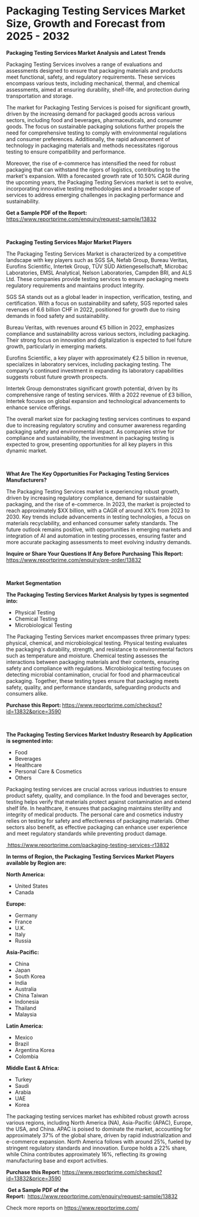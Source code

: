 <p><h1>Packaging Testing Services Market Size, Growth and Forecast from 2025 - 2032</h1></p><p><strong>Packaging Testing Services Market Analysis and Latest Trends</strong></p>
<p><p>Packaging Testing Services involves a range of evaluations and assessments designed to ensure that packaging materials and products meet functional, safety, and regulatory requirements. These services encompass various tests, including mechanical, thermal, and chemical assessments, aimed at ensuring durability, shelf-life, and protection during transportation and storage.</p><p>The market for Packaging Testing Services is poised for significant growth, driven by the increasing demand for packaged goods across various sectors, including food and beverages, pharmaceuticals, and consumer goods. The focus on sustainable packaging solutions further propels the need for comprehensive testing to comply with environmental regulations and consumer preferences. Additionally, the rapid advancement of technology in packaging materials and methods necessitates rigorous testing to ensure compatibility and performance.</p><p>Moreover, the rise of e-commerce has intensified the need for robust packaging that can withstand the rigors of logistics, contributing to the market's expansion. With a forecasted growth rate of 10.50% CAGR during the upcoming years, the Packaging Testing Services market is set to evolve, incorporating innovative testing methodologies and a broader scope of services to address emerging challenges in packaging performance and sustainability.</p></p>
<p><strong>Get a Sample PDF of the Report:&nbsp;</strong> <a href="https://www.reportprime.com/enquiry/request-sample/13832?utm_campaign=3255&utm_medium=2&utm_source=Github&utm_content=ia&utm_term=20032025&utm_id=packaging-testing-services">https://www.reportprime.com/enquiry/request-sample/13832</a></p>
<p>&nbsp;</p>
<p><strong>Packaging Testing Services Major Market Players</strong></p>
<p><p>The Packaging Testing Services Market is characterized by a competitive landscape with key players such as SGS SA, Nefab Group, Bureau Veritas, Eurofins Scientific, Intertek Group, TÜV SÜD Aktiengesellschaft, Microbac Laboratories, EMSL Analytical, Nelson Laboratories, Campden BRI, and ALS Ltd. These companies provide testing services to ensure packaging meets regulatory requirements and maintains product integrity.</p><p>SGS SA stands out as a global leader in inspection, verification, testing, and certification. With a focus on sustainability and safety, SGS reported sales revenues of 6.6 billion CHF in 2022, positioned for growth due to rising demands in food safety and sustainability.</p><p>Bureau Veritas, with revenues around €5 billion in 2022, emphasizes compliance and sustainability across various sectors, including packaging. Their strong focus on innovation and digitalization is expected to fuel future growth, particularly in emerging markets.</p><p>Eurofins Scientific, a key player with approximately €2.5 billion in revenue, specializes in laboratory services, including packaging testing. The company's continued investment in expanding its laboratory capabilities suggests robust future growth prospects.</p><p>Intertek Group demonstrates significant growth potential, driven by its comprehensive range of testing services. With a 2022 revenue of £3 billion, Intertek focuses on global expansion and technological advancements to enhance service offerings.</p><p>The overall market size for packaging testing services continues to expand due to increasing regulatory scrutiny and consumer awareness regarding packaging safety and environmental impact. As companies strive for compliance and sustainability, the investment in packaging testing is expected to grow, presenting opportunities for all key players in this dynamic market.</p></p>
<p>&nbsp;</p>
<p><strong>What Are The Key Opportunities For Packaging Testing Services Manufacturers?</strong></p>
<p><p>The Packaging Testing Services market is experiencing robust growth, driven by increasing regulatory compliance, demand for sustainable packaging, and the rise of e-commerce. In 2023, the market is projected to reach approximately $XX billion, with a CAGR of around XX% from 2023 to 2030. Key trends include advancements in testing technologies, a focus on materials recyclability, and enhanced consumer safety standards. The future outlook remains positive, with opportunities in emerging markets and integration of AI and automation in testing processes, ensuring faster and more accurate packaging assessments to meet evolving industry demands.</p></p>
<p><strong>Inquire or Share Your Questions If Any Before Purchasing This Report:</strong> <a href="https://www.reportprime.com/enquiry/pre-order/13832?utm_campaign=3255&utm_medium=2&utm_source=Github&utm_content=ia&utm_term=20032025&utm_id=packaging-testing-services">https://www.reportprime.com/enquiry/pre-order/13832</a></p>
<p>&nbsp;</p>
<p><strong>Market Segmentation</strong></p>
<p><strong>The Packaging Testing Services Market Analysis by types is segmented into:</strong></p>
<p><ul><li>Physical Testing</li><li>Chemical Testing</li><li>Microbiological Testing</li></ul></p>
<p><p>The Packaging Testing Services market encompasses three primary types: physical, chemical, and microbiological testing. Physical testing evaluates the packaging's durability, strength, and resistance to environmental factors such as temperature and moisture. Chemical testing assesses the interactions between packaging materials and their contents, ensuring safety and compliance with regulations. Microbiological testing focuses on detecting microbial contamination, crucial for food and pharmaceutical packaging. Together, these testing types ensure that packaging meets safety, quality, and performance standards, safeguarding products and consumers alike.</p></p>
<p><strong>Purchase this Report:&nbsp;</strong><a href="https://www.reportprime.com/checkout?id=13832&price=3590&utm_campaign=3255&utm_medium=2&utm_source=Github&utm_content=ia&utm_term=20032025&utm_id=packaging-testing-services">https://www.reportprime.com/checkout?id=13832&price=3590</a></p>
<p>&nbsp;</p>
<p><strong>The Packaging Testing Services Market Industry Research by Application is segmented into:</strong></p>
<p><ul><li>Food</li><li>Beverages</li><li>Healthcare</li><li>Personal Care & Cosmetics</li><li>Others</li></ul></p>
<p><p>Packaging testing services are crucial across various industries to ensure product safety, quality, and compliance. In the food and beverages sector, testing helps verify that materials protect against contamination and extend shelf life. In healthcare, it ensures that packaging maintains sterility and integrity of medical products. The personal care and cosmetics industry relies on testing for safety and effectiveness of packaging materials. Other sectors also benefit, as effective packaging can enhance user experience and meet regulatory standards while preventing product damage.</p></p>
<p><a href="https://www.reportprime.com/packaging-testing-services-r13832?utm_campaign=3255&utm_medium=2&utm_source=Github&utm_content=ia&utm_term=20032025&utm_id=packaging-testing-services">&nbsp;https://www.reportprime.com/packaging-testing-services-r13832</a></p>
<p><strong>In terms of Region, the Packaging Testing Services Market Players available by Region are:</strong></p>
<p>
    <p> <strong> North America: </strong>
        <ul>
            <li>United States</li>
            <li>Canada</li>
        </ul>
        </p> 
    <p> <strong> Europe: </strong>
        <ul>
            <li>Germany</li>
            <li>France</li>
            <li>U.K.</li>
            <li>Italy</li>
            <li>Russia</li>
        </ul>
        </p> 
    <p> <strong> Asia-Pacific: </strong>
        <ul>
            <li>China</li>
            <li>Japan</li>
            <li>South Korea</li>
            <li>India</li>
            <li>Australia</li>
            <li>China Taiwan</li>
            <li>Indonesia</li>
            <li>Thailand</li>
            <li>Malaysia</li>
        </ul>
        </p> 
    <p> <strong> Latin America: </strong>
        <ul>
            <li>Mexico</li>
            <li>Brazil</li>
            <li>Argentina Korea</li>
            <li>Colombia</li>
        </ul>
        </p> 
    <p> <strong> Middle East & Africa: </strong>
        <ul>
            <li>Turkey</li>
            <li>Saudi</li>
            <li>Arabia</li>
            <li>UAE</li>
            <li>Korea</li>
        </ul>
    </p>
    </p>
<p><p>The packaging testing services market has exhibited robust growth across various regions, including North America (NA), Asia-Pacific (APAC), Europe, the USA, and China. APAC is poised to dominate the market, accounting for approximately 37% of the global share, driven by rapid industrialization and e-commerce expansion. North America follows with around 25%, fueled by stringent regulatory standards and innovation. Europe holds a 22% share, while China contributes approximately 16%, reflecting its growing manufacturing base and export activities.</p></p>
<p><strong>Purchase this Report: </strong><a href="https://www.reportprime.com/checkout?id=13832&price=3590&utm_campaign=3255&utm_medium=2&utm_source=Github&utm_content=ia&utm_term=20032025&utm_id=packaging-testing-services">https://www.reportprime.com/checkout?id=13832&price=3590</a></p>
<p>&nbsp;<strong>Get a Sample PDF of the Report:&nbsp;&nbsp;</strong><a href="https://www.reportprime.com/enquiry/request-sample/13832?utm_campaign=3255&utm_medium=2&utm_source=Github&utm_content=ia&utm_term=20032025&utm_id=packaging-testing-services">https://www.reportprime.com/enquiry/request-sample/13832</a></p>
<p><strong></strong></p>
<p>Check more reports on <a href="https://www.reportprime.com/?utm_campaign=3255&utm_medium=2&utm_source=Github&utm_content=ia&utm_term=20032025&utm_id=packaging-testing-services">https://www.reportprime.com/</a></p>